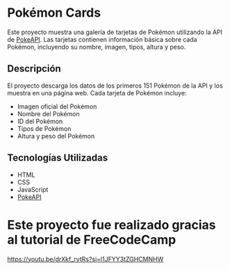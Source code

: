 # Pokémon Cards

Este proyecto muestra una galería de tarjetas de Pokémon utilizando la API de [PokeAPI](https://pokeapi.co/). Las tarjetas contienen información básica sobre cada Pokémon, incluyendo su nombre, imagen, tipos, altura y peso.

## Descripción

El proyecto descarga los datos de los primeros 151 Pokémon de la API y los muestra en una página web. Cada tarjeta de Pokémon incluye:

- Imagen oficial del Pokémon
- Nombre del Pokémon
- ID del Pokémon
- Tipos de Pokémon
- Altura y peso del Pokémon

## Tecnologías Utilizadas

- HTML
- CSS
- JavaScript
- [PokeAPI](https://pokeapi.co/)

# Este proyecto fue realizado gracias al tutorial de FreeCodeCamp 
https://youtu.be/drXkf_rytRs?si=l1JFYY3tZGHCMNHW
